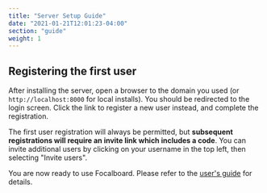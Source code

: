 ```yaml
---
title: "Server Setup Guide"
date: "2021-01-21T12:01:23-04:00"
section: "guide"
weight: 1
---
```


## Registering the first user

After installing the server, open a browser to the domain you used (or `http://localhost:8000` for local installs). You should be redirected to the login screen. Click the link to register a new user instead, and complete the registration.

The first user registration will always be permitted, but **subsequent registrations will require an invite link which includes a code**. You can invite additional users by clicking on your username in the top left, then selecting "Invite users".

You are now ready to use Focalboard. Please refer to the [user's guide](../user/) for details.